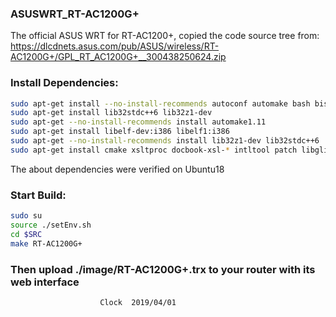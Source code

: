 ### ASUSWRT_RT-AC1200G+

The official ASUS WRT for RT-AC1200+, copied the code source tree from: https://dlcdnets.asus.com/pub/ASUS/wireless/RT-AC1200G+/GPL_RT_AC1200G+__300438250624.zip

### Install Dependencies:
``` bash
sudo apt-get install --no-install-recommends autoconf automake bash bison bzip2 diffutils file flex g++ gawk gcc-multilib gettext gperf groff-base libncurses-dev libexpat1-dev libslang2 libssl-dev libtool libxml-parser-perl make patch perl pkg-config python sed shtool tar texinfo unzip zlib1g zlib1g-dev
sudo apt-get install lib32stdc++6 lib32z1-dev
sudo apt-get --no-install-recommends install automake1.11
sudo apt-get install libelf-dev:i386 libelf1:i386
sudo apt-get --no-install-recommends install lib32z1-dev lib32stdc++6
sudo apt-get install cmake xsltproc docbook-xsl-* intltool patch libglib2.0-dev gtk-doc-tools u-boot-tools texinfo autopoint
```
The about dependencies were verified on Ubuntu18

### Start Build:
``` bash
sudo su
source ./setEnv.sh
cd $SRC
make RT-AC1200G+
```

### Then upload ./image/RT-AC1200G+.trx to your router with its web interface

                        Clock  2019/04/01


